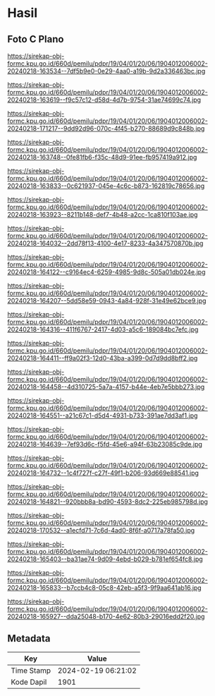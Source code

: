 # Hasil

## Foto C Plano

https://sirekap-obj-formc.kpu.go.id/660d/pemilu/pdpr/19/04/01/20/06/1904012006002-20240218-163534--7df5b9e0-0e29-4aa0-a19b-9d2a336463bc.jpg

https://sirekap-obj-formc.kpu.go.id/660d/pemilu/pdpr/19/04/01/20/06/1904012006002-20240218-163619--f9c57c12-d58d-4d7b-9754-31ae74699c74.jpg

https://sirekap-obj-formc.kpu.go.id/660d/pemilu/pdpr/19/04/01/20/06/1904012006002-20240218-171217--9dd92d96-070c-4f45-b270-88689d9c848b.jpg

https://sirekap-obj-formc.kpu.go.id/660d/pemilu/pdpr/19/04/01/20/06/1904012006002-20240218-163748--0fe81fb6-f35c-48d9-91ee-fb957419a912.jpg

https://sirekap-obj-formc.kpu.go.id/660d/pemilu/pdpr/19/04/01/20/06/1904012006002-20240218-163833--0c621937-045e-4c6c-b873-162819c78656.jpg

https://sirekap-obj-formc.kpu.go.id/660d/pemilu/pdpr/19/04/01/20/06/1904012006002-20240218-163923--8211b148-def7-4b48-a2cc-1ca810f103ae.jpg

https://sirekap-obj-formc.kpu.go.id/660d/pemilu/pdpr/19/04/01/20/06/1904012006002-20240218-164032--2dd78f13-4100-4e17-8233-4a347570870b.jpg

https://sirekap-obj-formc.kpu.go.id/660d/pemilu/pdpr/19/04/01/20/06/1904012006002-20240218-164122--c9164ec4-6259-4985-9d8c-505a01db024e.jpg

https://sirekap-obj-formc.kpu.go.id/660d/pemilu/pdpr/19/04/01/20/06/1904012006002-20240218-164207--5dd58e59-0943-4a84-928f-31e49e62bce9.jpg

https://sirekap-obj-formc.kpu.go.id/660d/pemilu/pdpr/19/04/01/20/06/1904012006002-20240218-164316--411f6767-2417-4d03-a5c6-189084bc7efc.jpg

https://sirekap-obj-formc.kpu.go.id/660d/pemilu/pdpr/19/04/01/20/06/1904012006002-20240218-164411--ff9a02f3-12d0-43ba-a399-0d7d9dd8bff2.jpg

https://sirekap-obj-formc.kpu.go.id/660d/pemilu/pdpr/19/04/01/20/06/1904012006002-20240218-164458--4d310725-5a7a-4157-b44e-4eb7e5bbb273.jpg

https://sirekap-obj-formc.kpu.go.id/660d/pemilu/pdpr/19/04/01/20/06/1904012006002-20240218-164551--a21c67c1-d5d4-4931-b733-391ae7dd3af1.jpg

https://sirekap-obj-formc.kpu.go.id/660d/pemilu/pdpr/19/04/01/20/06/1904012006002-20240218-164639--7ef93d6c-f5fd-45e6-a94f-63b23085c9de.jpg

https://sirekap-obj-formc.kpu.go.id/660d/pemilu/pdpr/19/04/01/20/06/1904012006002-20240218-164732--1c4f727f-c27f-49f1-b206-93d669e88541.jpg

https://sirekap-obj-formc.kpu.go.id/660d/pemilu/pdpr/19/04/01/20/06/1904012006002-20240218-164821--920bbb8a-bd90-4593-8dc2-225eb985798d.jpg

https://sirekap-obj-formc.kpu.go.id/660d/pemilu/pdpr/19/04/01/20/06/1904012006002-20240218-170532--a1ecfd71-7c6d-4ad0-8f6f-a0717a78fa50.jpg

https://sirekap-obj-formc.kpu.go.id/660d/pemilu/pdpr/19/04/01/20/06/1904012006002-20240218-165403--ba31ae74-9d09-4ebd-b029-b781ef654fc8.jpg

https://sirekap-obj-formc.kpu.go.id/660d/pemilu/pdpr/19/04/01/20/06/1904012006002-20240218-165833--b7ccb4c8-05c8-42eb-a5f3-9f9aa641ab16.jpg

https://sirekap-obj-formc.kpu.go.id/660d/pemilu/pdpr/19/04/01/20/06/1904012006002-20240218-165927--dda25048-b170-4e62-80b3-29016edd2f20.jpg


## Metadata

| Key        | Value               |
| ---------- | ------------------- |
| Time Stamp | 2024-02-19 06:21:02 |
| Kode Dapil | 1901                |



